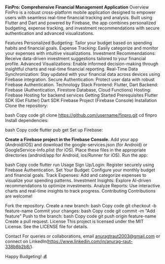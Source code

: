**FinPro: Comprehensive Financial Management Application**
Overview
FinPro is a robust cross-platform mobile application designed to empower users with seamless real-time financial tracking and analysis. Built using Flutter and Dart and powered by Firebase, the app combines personalized budgeting, expense tracking, and investment recommendations with secure authentication and advanced visualizations.

Features
Personalized Budgeting: Tailor your budget based on spending habits and financial goals.
Expense Tracking: Easily categorize and monitor your expenses with intuitive visualizations.
Investment Recommendations: Receive data-driven investment suggestions tailored to your financial profile.
Advanced Visualizations: Enable informed decision-making through insightful charts and real-time financial reporting.
Real-Time Data Synchronization: Stay updated with your financial data across devices using Firebase integration.
Secure Authentication: Protect user data with robust Firebase Authentication.
Technology Stack
Frontend: Flutter, Dart
Backend: Firebase (Authentication, Firestore Database, Cloud Functions)
Hosting: Firebase Hosting for backend services
Getting Started
Prerequisites
Flutter SDK (Get Flutter)
Dart SDK
Firebase Project (Firebase Console)
Installation
Clone the repository:

bash
Copy code
git clone https://github.com/username/finpro.git
cd finpro
Install dependencies:

bash
Copy code
flutter pub get
Set up Firebase:

**Create a Firebase project in the Firebase Console.**
Add your app (Android/iOS) and download the google-services.json (for Android) or GoogleService-Info.plist (for iOS).
Place these files in the appropriate directories (android/app for Android, ios/Runner for iOS).
Run the app:

bash
Copy code
flutter run
Usage
Sign Up/Login: Register securely using Firebase Authentication.
Set Your Budget: Configure your monthly budget and financial goals.
Track Expenses: Add and categorize expenses to visualize your spending patterns.
Investment Insights: Explore AI-driven recommendations to optimize investments.
Analyze Reports: Use interactive charts and real-time insights to track progress.
Contributing
Contributions are welcome!

Fork the repository.
Create a new branch:
bash
Copy code
git checkout -b feature-name
Commit your changes:
bash
Copy code
git commit -m "Add feature"
Push to the branch:
bash
Copy code
git push origin feature-name
Create a pull request.
License
This project is licensed under the MIT License. See the LICENSE file for details.

Contact
For queries or collaborations, email anuragtraut2003@gmail.com or connect on LinkedIn(https://www.linkedin.com/in/anurag-raut-338b8b2b8/).

Happy Budgeting! 💰






